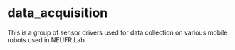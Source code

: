 # data_acquisition
This is a group of sensor drivers used for data collection on various mobile robots used in NEUFR Lab.
